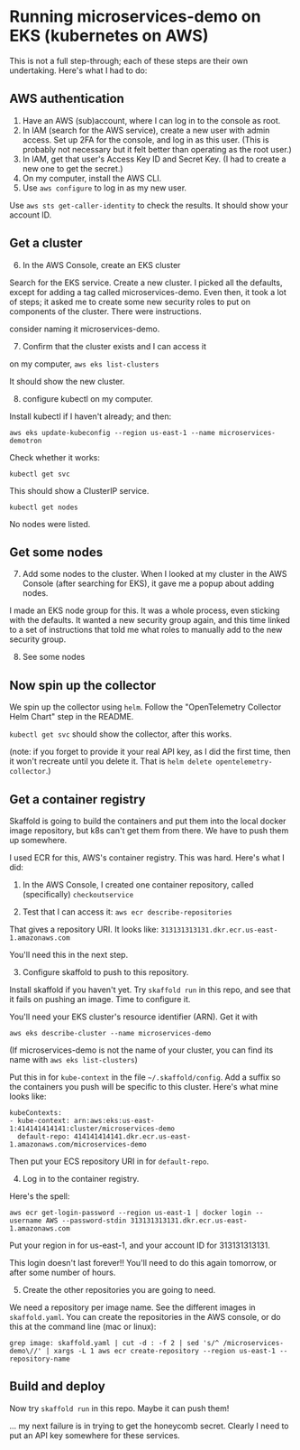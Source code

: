 # Running microservices-demo on EKS (kubernetes on AWS)

This is not a full step-through; each of these steps are their own undertaking.
Here's what I had to do:

## AWS authentication

1. Have an AWS (sub)account, where I can log in to the console as root.
2. In IAM (search for the AWS service), create a new user with admin access. Set up 2FA for the console, and log in as this user. (This is probably not necessary but it felt better than operating as the root user.)
3. In IAM, get that user's Access Key ID and Secret Key. (I had to create a new one to get the secret.)
4. On my computer, install the AWS CLI.
5. Use `aws configure` to log in as my new user.

Use `aws sts get-caller-identity` to check the results.
It should show your account ID.

## Get a cluster

6. In the AWS Console, create an EKS cluster

Search for the EKS service. Create a new cluster. I picked all the defaults, except for adding a tag called microservices-demo. Even then, it took a lot of steps; it asked me to create some new security roles to put on components of the cluster. There were instructions.

consider naming it microservices-demo.

7. Confirm that the cluster exists and I can access it

on my computer,
`aws eks list-clusters`

It should show the new cluster.

8. configure kubectl on my computer.

Install kubectl if I haven't already; and then:

`aws eks update-kubeconfig --region us-east-1 --name microservices-demotron`

Check whether it works:

`kubectl get svc`

This should show a ClusterIP service.

`kubectl get nodes`

No nodes were listed.

## Get some nodes

7. Add some nodes to the cluster. When I looked at my cluster in the AWS Console (after searching for EKS), it gave me a popup about adding nodes.

I made an EKS node group for this. It was a whole process, even sticking with the defaults. It wanted a new security group again, and this time linked to a set of instructions that told me what roles to manually add to the new security group.

8. See some nodes

## Now spin up the collector

We spin up the collector using `helm`. Follow the "OpenTelemetry Collector Helm Chart" step in the README.

`kubectl get svc` should show the collector, after this works.

(note: if you forget to provide it your real API key, as I did the first time, then it won't recreate until you delete it. That is `helm delete opentelemetry-collector`.)

## Get a container registry

Skaffold is going to build the containers and put them into the local docker image repository, but k8s can't get them from there. We have to push them up somewhere.

I used ECR for this, AWS's container registry. This was hard. Here's what I did:

1. In the AWS Console, I created one container repository, called (specifically) `checkoutservice`

2. Test that I can access it: `aws ecr describe-repositories`

That gives a repository URI. It looks like: `313131313131.dkr.ecr.us-east-1.amazonaws.com`

You'll need this in the next step.

3. Configure skaffold to push to this repository.

Install skaffold if you haven't yet. Try `skaffold run` in this repo, and see that it fails on pushing an image. Time to configure it.

You'll need your EKS cluster's resource identifier (ARN). Get it with

`aws eks describe-cluster --name microservices-demo`

(If microservices-demo is not the name of your cluster, you can find its name with `aws eks list-clusters`)

Put this in for `kube-context` in the file `~/.skaffold/config`. Add a suffix so the containers you push will be specific to this cluster.
Here's what mine looks like:

```
kubeContexts:
- kube-context: arn:aws:eks:us-east-1:414141414141:cluster/microservices-demo
  default-repo: 414141414141.dkr.ecr.us-east-1.amazonaws.com/microservices-demo
```

Then put your ECS repository URI in for `default-repo`.

4. Log in to the container registry.

Here's the spell:

`aws ecr get-login-password --region us-east-1 | docker login --username AWS --password-stdin 313131313131.dkr.ecr.us-east-1.amazonaws.com`

Put your region in for us-east-1, and your account ID for 313131313131.

This login doesn't last forever!! You'll need to do this again tomorrow, or after some number of hours.

5. Create the other repositories you are going to need.

We need a repository per image name. See the different images in `skaffold.yaml`. You can create the repositories in the AWS console, or do this at the command line (mac or linux):

`grep image: skaffold.yaml | cut -d : -f 2 | sed 's/^ /microservices-demo\//' | xargs -L 1 aws ecr create-repository --region us-east-1 --repository-name`

## Build and deploy

Now try `skaffold run` in this repo. Maybe it can push them!

... my next failure is in trying to get the honeycomb secret. Clearly I need to put an API key somewhere for these services.
